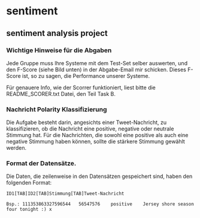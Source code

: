# sentiment
## sentiment analysis project

### Wichtige Hinweise für die Abgaben
Jede Gruppe muss Ihre Systeme mit dem Test-Set selber auswerten, 
und den F-Score (siehe Bild unten) in der Abgabe-Email mir schicken.
Dieses F-Score ist, so zu sagen, die Performance unserer Systeme.

Für genauere Info, wie der Scorrer funktioniert, liest bitte die README_SCORER.txt Datei, den Teil Task B.

### Nachricht Polarity Klassifizierung
Die Aufgabe besteht darin, angesichts einer Tweet-Nachricht, zu klassifizieren, ob die Nachricht eine positive, negative oder neutrale Stimmung hat. Für die Nachrichten, die sowohl eine positive als auch eine negative Stimmung haben können, sollte die stärkere Stimmung gewählt werden.

### Format der Datensätze.
Die Daten, die zeilenweise in den Datensätzen gespeichert sind, haben den folgenden Format:

`ID1[TAB]ID2[TAB]Stimmung[TAB]Tweet-Nachricht`

`Bsp.: 111353863327596544	56547576	positive	Jersey shore season four tonight :) x`
